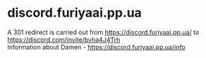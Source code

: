# discord.furiyaai.pp.ua
A 301 redirect is carried out from https://discord.furiyaai.pp.ua/ to https://discord.com/invite/bvha4J4Trh <br/>
Information about Damen - https://discord.furiyaai.pp.ua/info <br/>
